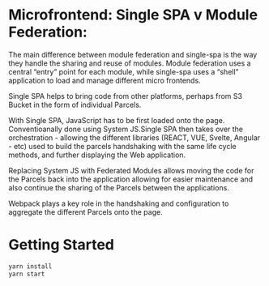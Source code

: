 # Microfrontend: Single SPA v Module Federation:
The main difference between module federation and single-spa is the way they handle the sharing and reuse of modules. 
Module federation uses a central “entry” point for each module, while single-spa uses a “shell” application to load and manage different micro frontends.

Single SPA helps to bring code from other platforms, perhaps from S3 Bucket in the form of individual Parcels.

With Single SPA, JavaScript has to be first loaded onto the page. Conventioanally done using System JS.Single SPA then takes over the orchestration - allowing the different libraries (REACT, VUE, Svelte, Angular  - etc) used to build the parcels handshaking with the same life cycle methods, and further displaying the Web application.

Replacing System JS with Federated Modules allows moving the code for the Parcels back into the application allowing for easier maintenance and also continue the sharing of the Parcels between the applications.

Webpack plays a key role in the handshaking and configuration to aggregate the different Parcels onto the page.

# Getting Started

```sh
yarn install
yarn start
```
